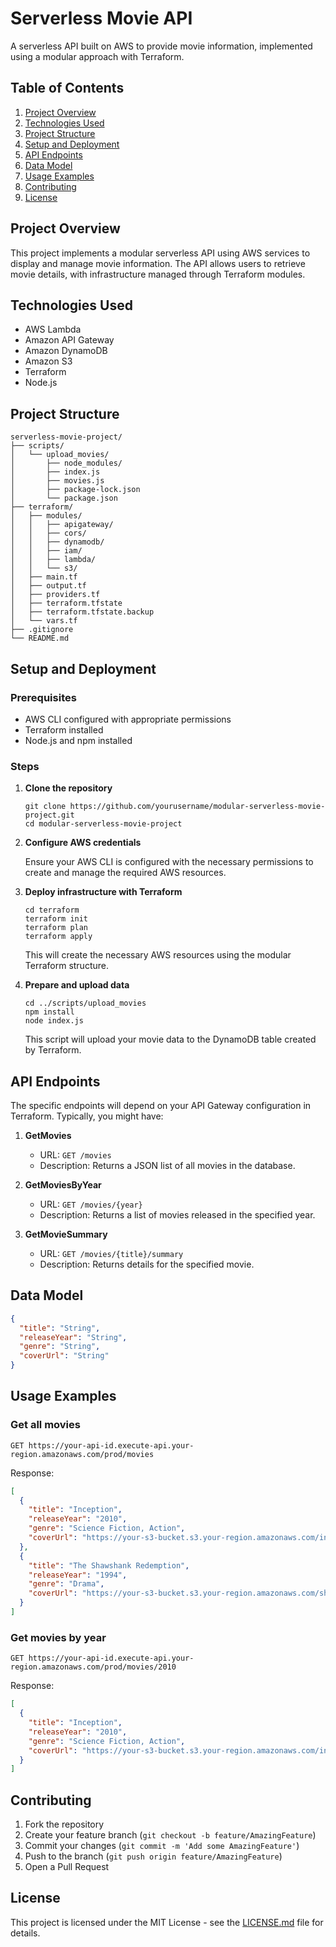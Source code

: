 # Serverless Movie API

A serverless API built on AWS to provide movie information, implemented using a modular approach with Terraform.

## Table of Contents

1. [Project Overview](#project-overview)
2. [Technologies Used](#technologies-used)
3. [Project Structure](#project-structure)
4. [Setup and Deployment](#setup-and-deployment)
5. [API Endpoints](#api-endpoints)
6. [Data Model](#data-model)
7. [Usage Examples](#usage-examples)
8. [Contributing](#contributing)
9. [License](#license)

## Project Overview

This project implements a modular serverless API using AWS services to display and manage movie information. The API allows users to retrieve movie details, with infrastructure managed through Terraform modules.

## Technologies Used

- AWS Lambda
- Amazon API Gateway
- Amazon DynamoDB
- Amazon S3
- Terraform
- Node.js

## Project Structure

```
serverless-movie-project/
├── scripts/
│   └── upload_movies/
│       ├── node_modules/
│       ├── index.js
│       ├── movies.js
│       ├── package-lock.json
│       └── package.json
├── terraform/
│   ├── modules/
│   │   ├── apigateway/
│   │   ├── cors/
│   │   ├── dynamodb/
│   │   ├── iam/
│   │   ├── lambda/
│   │   └── s3/
│   ├── main.tf
│   ├── output.tf
│   ├── providers.tf
│   ├── terraform.tfstate
│   ├── terraform.tfstate.backup
│   └── vars.tf
├── .gitignore
└── README.md
```

## Setup and Deployment

### Prerequisites

- AWS CLI configured with appropriate permissions
- Terraform installed
- Node.js and npm installed

### Steps

1. **Clone the repository**

   ```
   git clone https://github.com/yourusername/modular-serverless-movie-project.git
   cd modular-serverless-movie-project
   ```

2. **Configure AWS credentials**

   Ensure your AWS CLI is configured with the necessary permissions to create and manage the required AWS resources.

3. **Deploy infrastructure with Terraform**

   ```
   cd terraform
   terraform init
   terraform plan
   terraform apply
   ```

   This will create the necessary AWS resources using the modular Terraform structure.

4. **Prepare and upload data**

   ```
   cd ../scripts/upload_movies
   npm install
   node index.js
   ```

   This script will upload your movie data to the DynamoDB table created by Terraform.

## API Endpoints

The specific endpoints will depend on your API Gateway configuration in Terraform. Typically, you might have:

1. **GetMovies**

   - URL: `GET /movies`
   - Description: Returns a JSON list of all movies in the database.

2. **GetMoviesByYear**

   - URL: `GET /movies/{year}`
   - Description: Returns a list of movies released in the specified year.

3. **GetMovieSummary**
   - URL: `GET /movies/{title}/summary`
   - Description: Returns details for the specified movie.

## Data Model

```json
{
  "title": "String",
  "releaseYear": "String",
  "genre": "String",
  "coverUrl": "String"
}
```

## Usage Examples

### Get all movies

```
GET https://your-api-id.execute-api.your-region.amazonaws.com/prod/movies
```

Response:

```json
[
  {
    "title": "Inception",
    "releaseYear": "2010",
    "genre": "Science Fiction, Action",
    "coverUrl": "https://your-s3-bucket.s3.your-region.amazonaws.com/inception.jpg"
  },
  {
    "title": "The Shawshank Redemption",
    "releaseYear": "1994",
    "genre": "Drama",
    "coverUrl": "https://your-s3-bucket.s3.your-region.amazonaws.com/shawshank.jpg"
  }
]
```

### Get movies by year

```
GET https://your-api-id.execute-api.your-region.amazonaws.com/prod/movies/2010
```

Response:

```json
[
  {
    "title": "Inception",
    "releaseYear": "2010",
    "genre": "Science Fiction, Action",
    "coverUrl": "https://your-s3-bucket.s3.your-region.amazonaws.com/inception.jpg"
  }
]
```

## Contributing

1. Fork the repository
2. Create your feature branch (`git checkout -b feature/AmazingFeature`)
3. Commit your changes (`git commit -m 'Add some AmazingFeature'`)
4. Push to the branch (`git push origin feature/AmazingFeature`)
5. Open a Pull Request

## License

This project is licensed under the MIT License - see the [LICENSE.md](LICENSE.md) file for details.
